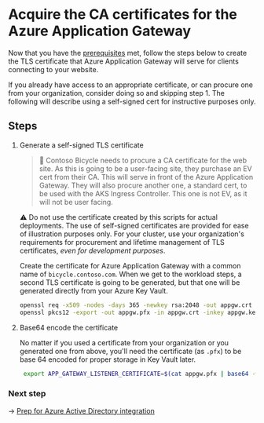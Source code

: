 # Acquire the CA certificates for the Azure Application Gateway

Now that you have the [prerequisites](./01-prerequisites) met, follow the steps below to create the TLS certificate that Azure Application Gateway will serve for clients connecting to your website.

If you already have access to an appropriate certificate, or can procure one from your organization, consider doing so and skipping step 1. The following will describe using a self-signed cert for instructive purposes only.

## Steps

1. Generate a self-signed TLS certificate

   > :book: Contoso Bicycle needs to procure a CA certificate for the web site. As this is going to be a user-facing site, they purchase an EV cert from their CA.  This will serve in front of the Azure Application Gateway.  They will also procure another one, a standard cert, to be used with the AKS Ingress Controller. This one is not EV, as it will not be user facing.

   :warning: Do not use the certificate created by this scripts for actual deployments. The use of self-signed certificates are provided for ease of illustration purposes only. For your cluster, use your organization's requirements for procurement and lifetime management of TLS certificates, _even for development purposes_.

   Create the certificate for Azure Application Gateway with a common name of `bicycle.contoso.com`. When we get to the workload steps, a second TLS certificate is going to be generated, but that one will be generated directly from your Azure Key Vault.

   ```bash
   openssl req -x509 -nodes -days 365 -newkey rsa:2048 -out appgw.crt -keyout appgw.key -subj "/CN=bicycle.contoso.com/O=Contoso Bicycle"
   openssl pkcs12 -export -out appgw.pfx -in appgw.crt -inkey appgw.key -passout pass:
   ```

1. Base64 encode the certificate

   No matter if you used a certificate from your organization or you generated one from above, you'll need the certificate (as `.pfx`) to be base 64 encoded for proper storage in Key Vault later.

   ```bash
    export APP_GATEWAY_LISTENER_CERTIFICATE=$(cat appgw.pfx | base64 -w 0)
    ```

### Next step

-> [Prep for Azure Active Directory integration](./03-aad.md)
